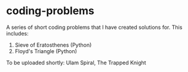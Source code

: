 # coding-problems
A series of short coding problems that I have created solutions for. This includes:

1. Sieve of Eratosthenes (Python)
2. Floyd's Triangle (Python)

To be uploaded shortly: Ulam Spiral, The Trapped Knight
